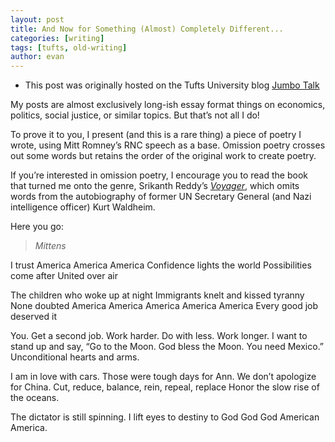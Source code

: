 ```yaml
---
layout: post
title: And Now for Something (Almost) Completely Different...
categories: [writing]
tags: [tufts, old-writing]
author: evan
---
```

* This post was originally hosted on the Tufts University blog [Jumbo Talk](http://admissions.tufts.edu/blogs/jumbo-talk/)

My posts are almost exclusively long-ish essay format things on economics, politics, social justice, or similar topics.  But that’s not all I do!

To prove it to you, I present (and this is a rare thing) a piece of poetry I wrote, using Mitt Romney’s RNC speech as a base.  Omission poetry crosses out some words but retains the order of the original work to create poetry.

If you’re interested in omission poetry, I encourage you to read the book that turned me onto the genre, Srikanth Reddy’s *[Voyager](http://www.chronicle.com/blogs/arts/mondays-poem-from-srikanth-reddys-voyager/28607)*, which omits words from the autobiography of former UN Secretary General (and Nazi intelligence officer) Kurt Waldheim.

Here you go:

> *Mittens*

I trust America America America
Confidence lights the world
Possibilities come after
United over air

The children who woke up at night
Immigrants knelt and kissed tyranny
None doubted America America America America America
Every good job deserved it

You.
Get a second job.  Work harder.  Do with less.  Work longer.
I want to stand up and say,
“Go to the Moon. God bless the Moon. You need Mexico.”
Unconditional hearts and arms.

I am in love with cars.  Those were tough days for Ann.
We don’t apologize for China.
Cut, reduce, balance, rein, repeal, replace
Honor the slow rise of the oceans.

The dictator is still spinning.
I lift eyes to destiny
to
God God God
American America.
